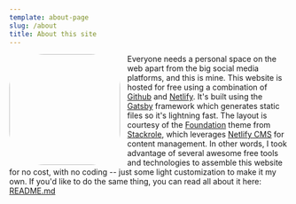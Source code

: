 ```yaml
---
template: about-page
slug: /about
title: About this site
---
```

<img src="/assets/cdh-ponder.webp" align="left" style="padding:0 10px 0 0; border-radius: 30%;" height="200px"/>

Everyone needs a personal space on the web apart from the big social media platforms, and this is mine. This website is hosted for free using a combination of [Github](https://github.com/) and [Netlify](https://www.netlify.com/). It's built using the [Gatsby](https://www.gatsbyjs.com/) framework which generates static files so it's lightning fast. The layout is courtesy of the [Foundation](https://github.com/stackrole/gatsby-starter-foundation) theme from [Stackrole](https://stackrole.com/), which leverages [Netlify CMS](https://www.netlifycms.org/) for content management. In other words, I took advantage of several awesome free tools and technologies to assemble this website for no cost, with no coding -- just some light customization to make it my own. If you'd like to do the same thing, you can read all about it here:  [README.md](https://github.com/stackrole/gatsby-starter-foundation/blob/main/README.md)